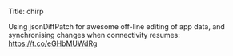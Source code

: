 Title: chirp

Using jsonDiffPatch for awesome off-line editing of app data, and synchronising changes when connectivity resumes: <a href="https://t.co/eGHbMUWdRg">https://t.co/eGHbMUWdRg</a>
